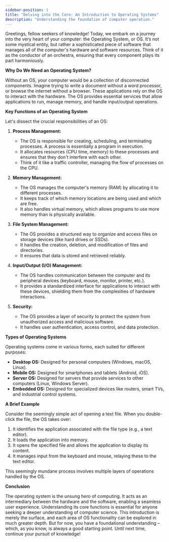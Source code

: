 ```yaml
--- 
sidebar-position: 1 
title: "Delving into the Core: An Introduction to Operating Systems" 
description: "Understanding the foundation of computer operation."
---
```

Greetings, fellow seekers of knowledge! Today, we embark on a journey into the very heart of your computer: the Operating System, or OS. It’s not some mystical entity, but rather a sophisticated piece of software that manages all of the computer's hardware and software resources. Think of it as the conductor of an orchestra, ensuring that every component plays its part harmoniously.

**Why Do We Need an Operating System?**

Without an OS, your computer would be a collection of disconnected components. Imagine trying to write a document without a word processor, or browse the internet without a browser. These applications rely on the OS to interact with the hardware. The OS provides essential services that allow applications to run, manage memory, and handle input/output operations.

**Key Functions of an Operating System**

Let's dissect the crucial responsibilities of an OS:

1.  **Process Management:**
    *   The OS is responsible for creating, scheduling, and terminating processes. A process is essentially a program in execution. 
    *   It allocates resources (CPU time, memory) to these processes and ensures that they don't interfere with each other.
    *   Think of it like a traffic controller, managing the flow of processes on the CPU.

2.  **Memory Management:**
    *   The OS manages the computer's memory (RAM) by allocating it to different processes. 
    *   It keeps track of which memory locations are being used and which are free. 
    *   It also handles virtual memory, which allows programs to use more memory than is physically available.

3.  **File System Management:**
    *   The OS provides a structured way to organize and access files on storage devices (like hard drives or SSDs).
    *   It handles the creation, deletion, and modification of files and directories.
    *   It ensures that data is stored and retrieved reliably.

4.  **Input/Output (I/O) Management:**
    *   The OS handles communication between the computer and its peripheral devices (keyboard, mouse, monitor, printer, etc.).
    *   It provides a standardized interface for applications to interact with these devices, shielding them from the complexities of hardware interactions.

5.  **Security:**
    *   The OS provides a layer of security to protect the system from unauthorized access and malicious software. 
    *   It handles user authentication, access control, and data protection.

**Types of Operating Systems**

Operating systems come in various forms, each suited for different purposes:

*   **Desktop OS:** Designed for personal computers (Windows, macOS, Linux).
*   **Mobile OS:** Designed for smartphones and tablets (Android, iOS).
*   **Server OS:** Designed for servers that provide services to other computers (Linux, Windows Server).
*   **Embedded OS:** Designed for specialized devices like routers, smart TVs, and industrial control systems.

**A Brief Example**

Consider the seemingly simple act of opening a text file. When you double-click the file, the OS takes over:

1.  It identifies the application associated with the file type (e.g., a text editor).
2.  It loads the application into memory.
3.  It opens the specified file and allows the application to display its content.
4.  It manages input from the keyboard and mouse, relaying these to the text editor.

This seemingly mundane process involves multiple layers of operations handled by the OS.

**Conclusion**

The operating system is the unsung hero of computing. It acts as an intermediary between the hardware and the software, enabling a seamless user experience. Understanding its core functions is essential for anyone seeking a deeper understanding of computer science. This introduction is merely the surface, and each area of OS functionality can be explored in much greater depth. But for now, you have a foundational understanding – which, as you know, is always a good starting point. Until next time, continue your pursuit of knowledge!